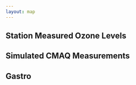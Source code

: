 ```yaml
---
layout: map
---
```


## Station Measured Ozone Levels
<div id='ozone'></div>  

## Simulated CMAQ Measurements
<div id='cmaq'></div>  

## Gastro
<div id='gastro'></div>  

<script>
  usmap("/assets/cmaq/ozone.csv","ozone",800,"#ozone",7,7,1);
  usmap("/assets/cmaq/cmaq.csv","cmaq",800,"#cmaq",7,7,1);
  usmap("/assets/Hospital_Outpatient/outpatient_vol.csv","Gastrointestinal",800,"#gastro",7,7,1);
</script>
